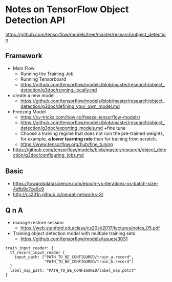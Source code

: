 Notes on TensorFlow Object Detection API
===

https://github.com/tensorflow/models/tree/master/research/object_detection

Framework
---
+ Main Flow 
  - Running the Training Job
  - Running Tensorboard
  - https://github.com/tensorflow/models/blob/master/research/object_detection/g3doc/running_locally.md
+ create a new model
  - https://github.com/tensorflow/models/blob/master/research/object_detection/g3doc/defining_your_own_model.md
+ Freezing Model
  - https://cv-tricks.com/how-to/freeze-tensorflow-models/
  - https://github.com/tensorflow/models/blob/master/research/object_detection/g3doc/exporting_models.md
+fine tune 
  - Choose a training regime that does not ruin the pre-trained weights, for example, **a lower learning rate** than for training from scratch.
  - https://www.tensorflow.org/hub/fine_tuning
+ https://github.com/tensorflow/models/blob/master/research/object_detection/g3doc/configuring_jobs.md  

Basic
---
+ https://towardsdatascience.com/epoch-vs-iterations-vs-batch-size-4dfb9c7ce9c9
+ http://cs231n.github.io/neural-networks-3/

Q n A
---
+ manage restore session 
  - https://web.stanford.edu/class/cs20si/2017/lectures/notes_05.pdf
+ Training object detection model with multiple training sets 
  - https://github.com/tensorflow/models/issues/3031
```
train_input_reader: {
  tf_record_input_reader {
    input_path: ["PATH_TO_BE_CONFIGURED/train_a.record", 
                 "PATH_TO_BE_CONFIGURED/train_b.record"]
  }
  label_map_path: "PATH_TO_BE_CONFIGURED/label_map.pbtxt"
}
```
